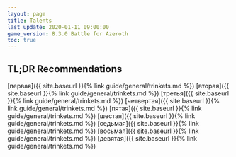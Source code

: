 ```yaml
---
layout: page
title: Talents
last_update: 2020-01-11 09:00:00
game_version: 8.3.0 Battle for Azeroth
toc: true
---
```


## TL;DR Recommendations
<div class="smooth-nav-outer">
[первая]({{ site.baseurl }}{% link guide/general/trinkets.md %})
[вторая]({{ site.baseurl }}{% link guide/general/trinkets.md %})
[третья]({{ site.baseurl }}{% link guide/general/trinkets.md %})
[четвертая]({{ site.baseurl }}{% link guide/general/trinkets.md %})
[пятая]({{ site.baseurl }}{% link guide/general/trinkets.md %})
[шестая]({{ site.baseurl }}{% link guide/general/trinkets.md %})
[седьмая]({{ site.baseurl }}{% link guide/general/trinkets.md %})
[восьмая]({{ site.baseurl }}{% link guide/general/trinkets.md %})
[девятая]({{ site.baseurl }}{% link guide/general/trinkets.md %})
</div>